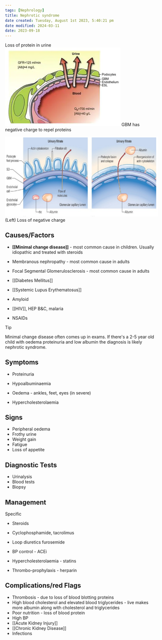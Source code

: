 ```yaml
---
tags: [Nephrology]
title: Nephrotic syndrome
date created: Tuesday, August 1st 2023, 5:40:21 pm
date modified: 2024-03-11
date: 2023-09-18
---
```



Loss of protein in urine
![](z_attachments/VAfMaKP.png)
GBM has negative charge to repel proteins

![|550](z_attachments/550.png)
(Left) Loss of negative charge

## Causes/Factors

- **[[Minimal change disease]]** - most common cause in children. Usually idiopathic and treated with steroids
- Membranous nephropathy - most common cause in adults
- Focal Segmental Glomerulosclerosis - most common cause in adults
- [[Diabetes Mellitus]]
- [[Systemic Lupus Erythematosus]]
- Amyloid

- [[HIV]], HEP B&C, malaria
- NSAIDs

> [!tip]
> Minimal change disease often comes up in exams. If there's a 2-5 year old child with oedema proteinuria and low albumin the diagnosis is likely nephrotic syndrome. 

## Symptoms

- Proteinuria
- Hypoalbuminaemia
- Oedema - ankles, feet, eyes (in severe)

- Hypercholesterolaemia

## Signs

- Peripheral oedema
- Frothy urine
- Weight gain
- Fatigue
- Loss of appetite

## Diagnostic Tests

- Urinalysis
- Blood tests
- Biopsy

## Management

Specific

- Steroids
- Cyclophosphamide, tacrolimus

- Loop diuretics furosemide
- BP control - ACEi
- Hypercholesterolaemia - statins
- Thrombo-prophylaxis - herparin

## Complications/red Flags

- Thrombosis - due to loss of blood blotting proteins
- High blood cholesterol and elevated blood triglycerides - live makes more albumin along with cholesterol and triglycerides
- Poor nutrition - loss of blood protein
- High BP
- [[Acute Kidney Injury]]
- [[Chronic Kidney Disease]]
- Infections
